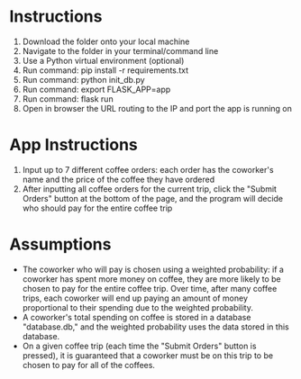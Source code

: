 # Instructions
1. Download the folder onto your local machine
2. Navigate to the folder in your terminal/command line
3. Use a Python virtual environment (optional)
4. Run command: pip install -r requirements.txt
5. Run command: python init_db.py
6. Run command: export FLASK_APP=app
7. Run command: flask run
8. Open in browser the URL routing to the IP and port the app is running on

# App Instructions
1. Input up to 7 different coffee orders: each order has the coworker's name and the price of the coffee they have ordered
2. After inputting all coffee orders for the current trip, click the "Submit Orders" button at the bottom of the page, and the program will decide who should pay for the entire coffee trip

# Assumptions
* The coworker who will pay is chosen using a weighted probability: if a coworker has spent more money on coffee, they are more likely to be chosen to pay for the entire coffee trip. Over time, after many coffee trips, each coworker will end up paying an amount of money proportional to their spending due to the weighted probability.
* A coworker's total spending on coffee is stored in a database "database.db," and the weighted probability uses the data stored in this database.
* On a given coffee trip (each time the "Submit Orders" button is pressed), it is guaranteed that a coworker must be on this trip to be chosen to pay for all of the coffees.
